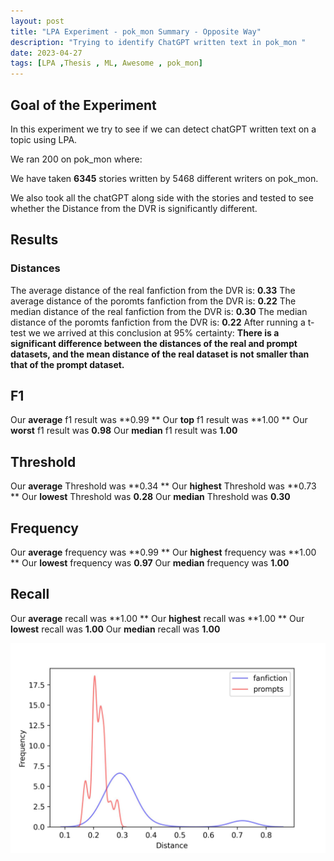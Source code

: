 ```yaml
---
layout: post
title: "LPA Experiment - pok_mon Summary - Opposite Way"
description: "Trying to identify ChatGPT written text in pok_mon "
date: 2023-04-27
tags: [LPA ,Thesis , ML, Awesome , pok_mon]
---
```

<!--more-->

## Goal of the Experiment
In this experiment we try to see if we can detect chatGPT written text on a topic using LPA.

We ran 200 on pok_mon where:

We have taken **6345** stories written by 5468 different writers on pok_mon.

We also took all the chatGPT along side with the stories and tested to see whether the Distance from the DVR is significantly different.

## Results

### Distances
The average distance of the real fanfiction from the DVR is: **0.33**
The average distance of the poromts fanfiction from the DVR is: **0.22**
The median distance of the real fanfiction from the DVR is: **0.30**
The median distance of the poromts fanfiction from the DVR is: **0.22**
After running a t-test we we arrived at this conclusion at 95% certainty:
**There is a significant difference between the distances of the real and prompt datasets, and the mean distance of the real dataset is not smaller than that of the prompt dataset.**

## F1
Our **average** f1 result was **0.99 **
Our **top** f1 result was **1.00 **
Our **worst** f1 result was **0.98**
Our **median** f1 result was **1.00**

## Threshold
Our **average** Threshold was **0.34 **
Our **highest** Threshold was **0.73 **
Our **lowest** Threshold was **0.28**
Our **median** Threshold was **0.30**

## Frequency
Our **average** frequency was **0.99 **
Our **highest** frequency was **1.00 **
Our **lowest** frequency was **0.97**
Our **median** frequency was **1.00**

## Recall
Our **average** recall was **1.00 **
Our **highest** recall was **1.00 **
Our **lowest** recall was **1.00**
Our **median** recall was **1.00**

![](../images/Experiments/KDE-P.jpg)